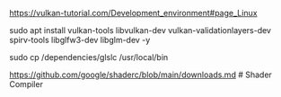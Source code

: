 https://vulkan-tutorial.com/Development_environment#page_Linux

sudo apt install vulkan-tools libvulkan-dev vulkan-validationlayers-dev spirv-tools libglfw3-dev libglm-dev -y

sudo cp /dependencies/glslc /usr/local/bin

https://github.com/google/shaderc/blob/main/downloads.md     # Shader Compiler
